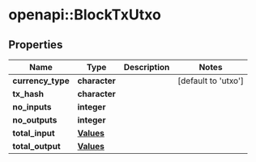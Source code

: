 # openapi::BlockTxUtxo


## Properties
Name | Type | Description | Notes
------------ | ------------- | ------------- | -------------
**currency_type** | **character** |  | [default to &#39;utxo&#39;]
**tx_hash** | **character** |  | 
**no_inputs** | **integer** |  | 
**no_outputs** | **integer** |  | 
**total_input** | [**Values**](values.md) |  | 
**total_output** | [**Values**](values.md) |  | 


